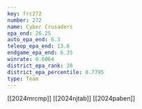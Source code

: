```yaml
---
key: frc272
number: 272
name: Cyber Crusaders
epa_end: 26.25
auto_epa_end: 6.3
teleop_epa_end: 13.6
endgame_epa_end: 6.35
winrate: 0.6064
district_epa_rank: 28
district_epa_percentile: 0.7795
type: Team
---
```

[[2024mrcmp]]
[[2024njtab]]
[[2024paben]]
